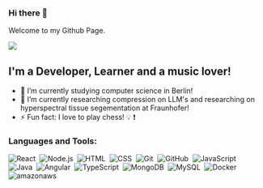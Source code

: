 ### Hi there 👋

Welcome to my Github Page.

![](https://i.giphy.com/media/RbDKaczqWovIugyJmW/giphy.webp)

## I'm a Developer, Learner and a music lover!
- 🔭 I’m currently studying computer science in Berlin!
- 🌱 I’m currently researching compression on LLM's and researching on hyperspectral tissue segementation at Fraunhofer!
- ⚡ Fun fact: I love to play chess! :bulb: :exclamation:

### Languages and Tools:

![React](https://img.shields.io/badge/-React-05122A?style=flat&color=blue&logo=react)&nbsp;
![Node.js](https://img.shields.io/badge/-Node.js-05122A?style=flat&color=grey&logo=node.js)&nbsp;
![HTML](https://img.shields.io/badge/-HTML-05122A?style=flat&color=grey&logo=HTML5&backgroundColor=5B84B1FF)&nbsp;
![CSS](https://img.shields.io/badge/-CSS-05122A?style=flat&color=blue&logo=CSS3)&nbsp;
![Git](https://img.shields.io/badge/-Git-05122A?style=flat&color=grey&logo=git)&nbsp;
![GitHub](https://img.shields.io/badge/-GitHub-05122A?style=flat&color=black&logo=github)&nbsp;
![JavaScript](https://img.shields.io/badge/-JavaScript-05122A?style=flat&color=black&logo=javascript)&nbsp;
![Java](https://img.shields.io/badge/-Java-05122A?style=flat&logo=Java&color=white&logoColor=FFA518)&nbsp;
![Angular](https://img.shields.io/badge/-Angular-05122A?style=flat&color=grey&logo=angular)&nbsp;
![TypeScript](https://img.shields.io/badge/-Typescript-05122A?style=flat&color=white&logo=typescript)&nbsp;
![MongoDB](https://img.shields.io/badge/-MongoDB-05122A?style=flat&color=blue&logo=mongodb)&nbsp;
![MySQL](https://img.shields.io/badge/-MySQL-05122A?style=flat&color=white&logo=mysql)&nbsp;
![Docker](https://img.shields.io/badge/-Docker-05122A?style=flat&color=blue&logo=docker)&nbsp;
![amazonaws](https://img.shields.io/badge/-AmazonAWS-05122A?style=flat&color=orange&logo=amazon-aws)&nbsp;
